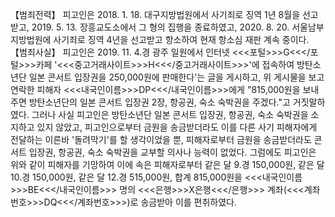 【범죄전력】
피고인은 2018. 1. 18. 대구지방법원에서 사기죄로 징역 1년 8월을 선고받고, 2019. 5. 13. 장흥교도소에서 그 형의 집행을 종료하였고, 2020. 8. 20. 서울남부지방법원에 사기죄로 징역 4년을 선고받고 항소하여 현재 항소심 재판 계속 중이다.
【범죄사실】
피고인은 2019. 11. 4.경 광주 일원에서 인터넷 <<<포털>>>G<<</포털>>>카페 '<<<중고거래사이트>>>H<<</중고거래사이트>>>'에 접속하여 방탄소년단 일본 콘서트 입장권을 250,000원에 판매한다'는 글을 게시하고, 위 게시물을 보고 연락한 피해자 <<<내국인이름>>>DP<<</내국인이름>>>에게 "815,000원을 보내주면 방탄소년단의 일본 콘서트 입장권 2장, 항공권, 숙소 숙박권을 주겠다."고 거짓말하였다.
그러나 사실 피고인은 방탄소년단 일본 콘서트 입장권, 항공권, 숙소 숙박권을 소지하고 있지 않았고, 피고인으로부터 금원을 송금받더라도 이를 다른 사기 피해자에게 전달하는 이른바 '돌려막기'를 할 생각이었을 뿐, 피해자로부터 금원을 송금받더라도 콘서트 입장권, 항공권, 숙소 숙박권을 교부할 의사나 능력이 없었다.
그럼에도 피고인은 위와 같이 피해자를 기망하여 이에 속은 피해자로부터 같은 달 9.경 150,000원, 같은 달 10.경 150,000원, 같은 달 12.경 515,000원, 합계 815,000원을 <<<내국인이름>>>BE<<</내국인이름>>> 명의 <<<은행>>>X은행<<</은행>>> 계좌(<<<계좌번호>>>DQ<<</계좌번호>>>)로 송금받아 이를 편취하였다.